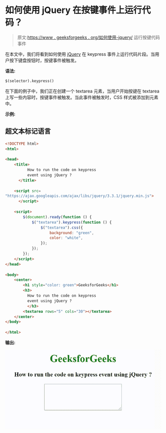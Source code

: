 # 如何使用 jQuery 在按键事件上运行代码？

> 原文:[https://www . geeksforgeeks . org/如何使用-jquery/](https://www.geeksforgeeks.org/how-to-run-the-code-on-keypress-event-using-jquery/) 运行按键代码事件

在本文中，我们将看到如何使用 [jQuery](https://www.geeksforgeeks.org/jquery-tutorials/) 在 keypress 事件上运行代码片段。当用户按下键盘按钮时，按键事件被触发。

**语法:**

```html
$(selector).keypress()
```

在下面的例子中，我们正在创建一个 textarea 元素，当用户开始按键在 textarea 上写一些内容时，按键事件被触发。当此事件被触发时，CSS 样式被添加到元素中。

**示例:**

## 超文本标记语言

```html
<!DOCTYPE html>
<html>

<head>
    <title>
          How to run the code on keypress 
          event using jQuery ?
      </title>

    <script src=
"https://ajax.googleapis.com/ajax/libs/jquery/3.3.1/jquery.min.js">
      </script>

    <script>
        $(document).ready(function () {
            $("textarea").keypress(function () {
                $("textarea").css({
                    background: "green",
                    color: "white",
                });
            });
        });
    </script>
</head>

<body>
    <center>
        <h1 style="color: green">GeeksforGeeks</h1>
        <h3>
          How to run the code on keypress 
          event using jQuery ?
          </h3>
        <textarea rows="5" cols="30"></textarea>
    </center>
</body>

</html>
```

**输出:**

![](img/1c268ce6a578dae014743f04021da44c.png)